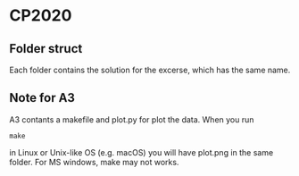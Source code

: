 # CP2020

## Folder struct
Each folder contains the solution for the excerse, which has the same name.
## Note for A3
A3 contants a makefile and plot.py for plot the data. When you run 
```
make
```
in Linux or Unix-like OS (e.g. macOS) you will have plot.png in the same folder. 
For MS windows, make may not works.
